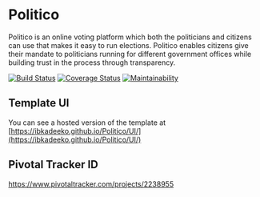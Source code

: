 # Politico
Politico is an online voting platform which both the politicians and citizens can use that makes it easy to run elections. Politico enables citizens give their mandate to politicians running for different government offices while building trust in the process through transparency.

[![Build Status](https://travis-ci.com/ibkadeeko/Politico.svg?branch=develop)](https://travis-ci.com/ibkadeeko/Politico)
[![Coverage Status](https://coveralls.io/repos/github/ibkadeeko/Politico/badge.svg?branch=develop&service=github)](https://coveralls.io/github/ibkadeeko/Politico?branch=develop&service=github) 
[![Maintainability](https://api.codeclimate.com/v1/badges/d05c1a7e9e480e981acf/maintainability)](https://codeclimate.com/github/ibkadeeko/Politico/maintainability) 

## Template UI

You can see a hosted version of the template at [https://ibkadeeko.github.io/Politico/UI/](https://ibkadeeko.github.io/Politico/UI/)

## Pivotal Tracker ID

 https://www.pivotaltracker.com/projects/2238955




